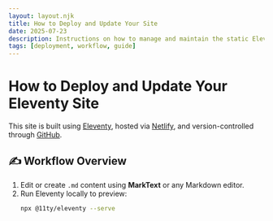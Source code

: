 ```yaml
---
layout: layout.njk
title: How to Deploy and Update Your Site
date: 2025-07-23
description: Instructions on how to manage and maintain the static Eleventy site.
tags: [deployment, workflow, guide]
---
```


# How to Deploy and Update Your Eleventy Site

This site is built using [Eleventy](https://www.11ty.dev/), hosted via [Netlify](https://www.netlify.com/), and version-controlled through [GitHub](https://github.com).

## ✍️ Workflow Overview

1. Edit or create `.md` content using **MarkText** or any Markdown editor.
2. Run Eleventy locally to preview:
   ```bash
   npx @11ty/eleventy --serve
